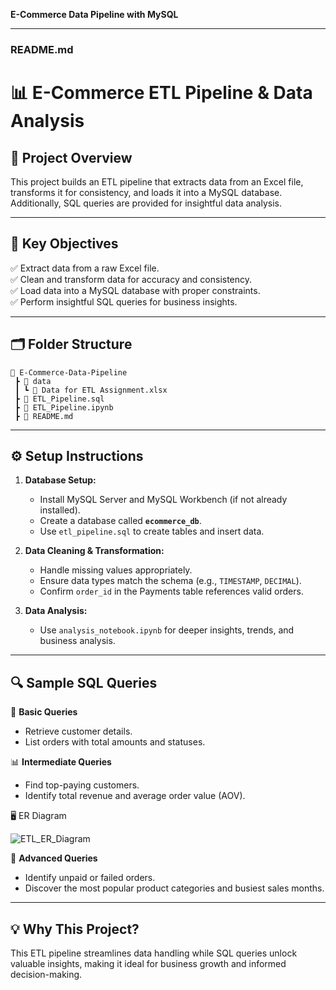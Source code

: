 **E-Commerce Data Pipeline with MySQL**

---

### README.md  
# 📊 E-Commerce ETL Pipeline & Data Analysis  

## 🚀 Project Overview  
This project builds an ETL pipeline that extracts data from an Excel file, transforms it for consistency, and loads it into a MySQL database. Additionally, SQL queries are provided for insightful data analysis.  

---

## 🎯 Key Objectives  
✅ Extract data from a raw Excel file.  
✅ Clean and transform data for accuracy and consistency.  
✅ Load data into a MySQL database with proper constraints.  
✅ Perform insightful SQL queries for business insights.  

---

## 🗂️ Folder Structure  
```
📂 E-Commerce-Data-Pipeline
 ┣ 📂 data
 ┃ ┗ 📄 Data for ETL Assignment.xlsx
 ┣ 📄 ETL_Pipeline.sql
 ┣ 📄 ETL_Pipeline.ipynb
 ┣ 📄 README.md

```

---

## ⚙️ Setup Instructions  
1. **Database Setup:**  
   - Install MySQL Server and MySQL Workbench (if not already installed).  
   - Create a database called **`ecommerce_db`**.  
   - Use `etl_pipeline.sql` to create tables and insert data.  

2. **Data Cleaning & Transformation:**  
   - Handle missing values appropriately.  
   - Ensure data types match the schema (e.g., `TIMESTAMP`, `DECIMAL`).  
   - Confirm `order_id` in the Payments table references valid orders.  

3. **Data Analysis:**  
   - Use `analysis_notebook.ipynb` for deeper insights, trends, and business analysis.  

---

## 🔍 Sample SQL Queries  
💬 **Basic Queries**  
- Retrieve customer details.  
- List orders with total amounts and statuses.  

📊 **Intermediate Queries**  
- Find top-paying customers.  
- Identify total revenue and average order value (AOV).  

🖥️ ER Diagram

![ETL_ER_Diagram](https://github.com/user-attachments/assets/b7015fb1-7a6e-4766-afc4-e89e5ad6acb9)



🚀 **Advanced Queries**  
- Identify unpaid or failed orders.  
- Discover the most popular product categories and busiest sales months.  

---

## 💡 Why This Project?  
This ETL pipeline streamlines data handling while SQL queries unlock valuable insights, making it ideal for business growth and informed decision-making.  

